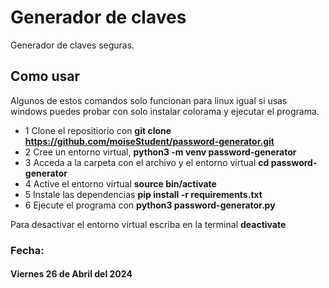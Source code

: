 # Generador de claves 
Generador de claves seguras.

## Como usar 
Algunos de estos comandos solo funcionan para linux igual si usas windows puedes probar con solo instalar
colorama y ejecutar el programa.

* 1 Clone el repositiorio con **git clone https://github.com/moiseStudent/password-generator.git**
* 2 Cree un entorno virtual, **python3 -m venv password-generator**
* 3 Acceda a la carpeta con el archivo y el entorno virtual **cd password-generator**
* 4 Active el entorno virtual **source bin/activate**
* 5 Instale las dependencias **pip install -r requirements.txt**
* 6 Ejecute el programa con **python3 password-generator.py**

Para desactivar el entorno virtual escriba en la terminal **deactivate**

### Fecha:
#### Viernes 26 de Abril del 2024 #

